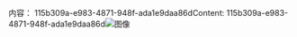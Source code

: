<span data-ttu-id="655e4-101">内容： 115b309a-e983-4871-948f-ada1e9daa86d</span><span class="sxs-lookup"><span data-stu-id="655e4-101">Content: 115b309a-e983-4871-948f-ada1e9daa86d</span></span>![图像](0b65a720-fdda-405e-897b-5e82f85a952b.png)
